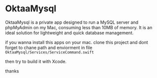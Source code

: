 # OktaaMysql

OktaaMysql is a private app designed to run a MySQL server and phpMyAdmin on my Mac, consuming less than 10MB of memory. It is an ideal solution for lightweight and quick database management.<br>

if you wanna install this apps on your mac. clone this project and dont forget to chane path and enviorment in file `OktaaMysql/Services/ServiceCommand.swift `

then try to build it with Xcode.

thanks
